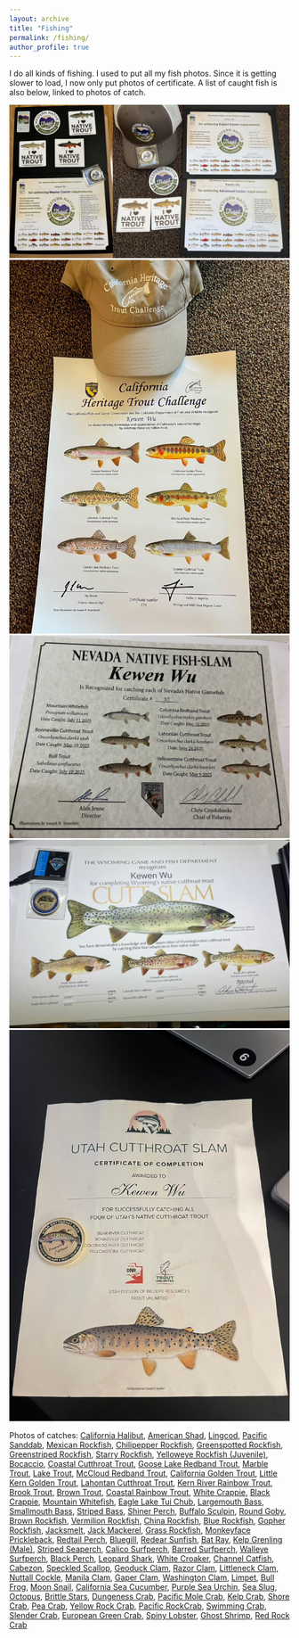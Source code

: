 ```yaml
---
layout: archive
title: "Fishing"
permalink: /fishing/
author_profile: true
---
```


I do all kinds of fishing. I used to put all my fish photos. Since it is getting slower to load, I now only put photos of certificate. A list of caught fish is also below, linked to photos of catch.


<link rel="stylesheet" href="../assets/css/stylesheet.css">
<meta name="viewport" content="width=device-width, initial-scale=1.0">


<div id="wrapper">
  <img src="../images/certificate/WNTC.jpg" /> 
</div>

<div id="wrapper">
  <img src="../images/certificate/CHTC_1.jpg" /> 
</div>

<div id="wrapper">
  <img src="../images/certificate/NVNativeSlam.jpg" /> 
</div>

<div id="wrapper">
  <img src="../images/certificate/WYCuttSlam.jpg" /> 
</div>

<div id="wrapper">
  <img src="../images/certificate/UtahCuttSlam.jpg" /> 
</div>



Photos of catches: 
[California Halibut](../images/fishing/california_halibut.jpg), [American Shad](../images/fishing/american_shad.jpg), [Lingcod](../images/fishing/lingcod.jpg), [Pacific Sanddab](../images/fishing/pacific_sanddab.jpg), [Mexican Rockfish](../images/fishing/mexican_rockfish.jpg), [Chilipepper Rockfish](../images/fishing/chilipepper_rockfish.jpg), [Greenspotted Rockfish](../images/fishing/greenspotted_rockfish.jpg), [Greenstriped Rockfish](../images/fishing/greenstriped_rockfish.jpg), [Starry Rockfish](../images/fishing/starry_rockfish.jpg), [Yelloweye Rockfish (Juvenile)](../images/fishing/yelloweye_rockfish_juvenile.jpg), [Bocaccio](../images/fishing/bocaccio.jpg), [Coastal Cutthroat Trout](../images/fishing/coastal_cutthroat_trout.jpg), [Goose Lake Redband Trout](../images/fishing/goose_lake_redband_trout.jpg), [Marble Trout](../images/fishing/marble_trout.jpg), [Lake Trout](../images/fishing/lake_trout.jpg), [McCloud Redband Trout](../images/fishing/mccloud_redband_trout.jpg), [California Golden Trout](../images/fishing/california_golden_trout.jpg), [Little Kern Golden Trout](../images/fishing/kern_golden.jpg), [Lahontan Cutthroat Trout](../images/fishing/lahontan_cutthroat_trout.jpg), [Kern River Rainbow Trout](../images/fishing/kern_rainbow.jpg), [Brook Trout](../images/fishing/brook_trout.jpg), [Brown Trout](../images/fishing/brown_trout.jpg), [Coastal Rainbow Trout](../images/fishing/coastal_rainbow_trout.jpg), [White Crappie](../images/fishing/white_crappie.jpg), [Black Crappie](../images/fishing/black_crappie.jpg), [Mountain Whitefish](../images/fishing/mountain_whitefish.jpg), [Eagle Lake Tui Chub](../images/fishing/eagle_lake_tui_chub.jpg), [Largemouth Bass](../images/fishing/largemouth_bass.jpg), [Smallmouth Bass](../images/fishing/smallmouth_bass.jpg), [Striped Bass](../images/fishing/striped_bass.jpg), [Shiner Perch](../images/fishing/shiner_perch.jpg), [Buffalo Sculpin](../images/fishing/buffalo_sculpin.jpg), [Round Goby](../images/fishing/round_goby.jpg), [Brown Rockfish](../images/fishing/brown_rockfish.jpg), [Vermilion Rockfish](../images/fishing/vermilion_rockfish.jpg), [China Rockfish](../images/fishing/china_rockfish.jpg), [Blue Rockfish](../images/fishing/blue_rockfish.jpg), [Gopher Rockfish](../images/fishing/gopher_rockfish.jpg), [Jacksmelt](../images/fishing/jacksmelt.jpg), [Jack Mackerel](../images/fishing/jack_mackerel.jpg), [Grass Rockfish](../images/fishing/grass_rockfish.jpg), [Monkeyface Prickleback](../images/fishing/monkeyface_prickleback.jpg), [Redtail Perch](../images/fishing/redtail_perch.jpg), [Bluegill](../images/fishing/bluegill.jpg), [Redear Sunfish](../images/fishing/redear_sunfish.jpg), [Bat Ray](../images/fishing/bat_ray.jpg), [Kelp Grenling (Male)](../images/fishing/kelp_greenling_male.jpg), [Striped Seaperch](../images/fishing/striped_seaperch.jpg), [Calico Surfperch](../images/fishing/calico_surfperch.jpg), [Barred Surfperch](../images/fishing/barred_surfperch.jpg), [Walleye Surfperch](../images/fishing/walleye_surfperch.jpg), [Black Perch](../images/fishing/black_perch.jpg), [Leopard Shark](../images/fishing/leopard_shark.jpg), [White Croaker](../images/fishing/white_croaker.jpg), [Channel Catfish](../images/fishing/channel_catfish.jpg), [Cabezon](../images/fishing/cabezon.jpg), [Speckled Scallop](../images/fishing/speckled_scallop.jpg), [Geoduck Clam](../images/fishing/geoduck_clam.jpg), [Razor Clam](../images/fishing/razor_clam.jpg), [Littleneck Clam](../images/fishing/littleneck_clam.jpg), [Nuttall Cockle](../images/fishing/nuttall_cockle.jpg), [Manila Clam](../images/fishing/manila_clam.jpg), [Gaper Clam](../images/fishing/gaper_clam.jpg), [Washington Clam](../images/fishing/washington_clam.jpg), [Limpet](../images/fishing/limpet.jpg), [Bull Frog](../images/fishing/bull_frog.jpg), [Moon Snail](../images/fishing/moon_snail.jpg), [California Sea Cucumber](../images/fishing/california_sea_cucumber.jpg), [Purple Sea Urchin](../images/fishing/purple_urchin.jpg), [Sea Slug](../images/fishing/sea_slug.jpg), [Octopus](../images/fishing/octopus.jpg), [Brittle Stars](../images/fishing/brittle_stars.jpg), [Dungeness Crab](../images/fishing/dungeness_crab.jpg), [Pacific Mole Crab](../images/fishing/pacific_mole_crab.jpg), [Kelp Crab](../images/fishing/kelp_crab.jpg), [Shore Crab](../images/fishing/shore_crab.jpg), [Pea Crab](../images/fishing/pea_crab.jpg), [Yellow Rock Crab](../images/fishing/yellow_rock_crab.jpg), [Pacific RockCrab](../images/fishing/pacific_rock_crab.jpg), [Swimming Crab](../images/fishing/swimming_crab.jpg), [Slender Crab](../images/fishing/slender_crab.jpg), [European Green Crab](../images/fishing/european_green_crab.jpg), [Spiny Lobster](../images/fishing/spiny_lobster.jpg), [Ghost Shrimp](../images/fishing/ghost_shrimp.jpg), [Red Rock Crab](../images/fishing/red_rock_crab.jpg)
